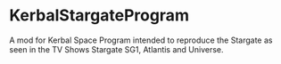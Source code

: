 KerbalStargateProgram
=====================

A mod for Kerbal Space Program intended to reproduce the Stargate as seen in the TV Shows Stargate SG1, Atlantis and Universe.
